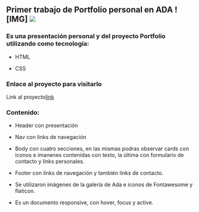 ## Primer trabajo de Portfolio personal en ADA ![IMG] <img src="/palmera.png"/>

### Es una presentación personal y del proyecto Portfolio utilizando como tecnología:

- HTML

- CSS

### Enlace al proyecto para visitarlo

Link al proyecto[link](https)

### Contenido:

- Header con presentación

- Nav con links de navegación

- Body con cuatro secciones, en las mismas podras observar cards con iconos e imanenes contenidas con texto, la última con formulario de contacto y links personales.

- Footer con links de navegación y también links de contacto.

- Se utilizaron imágenes de la galería de Ada e iconos de Fontawesome y flaticon.

- Es un documento responsive, con hover, focus y active.

<i class="fas fa-bug"></i>
